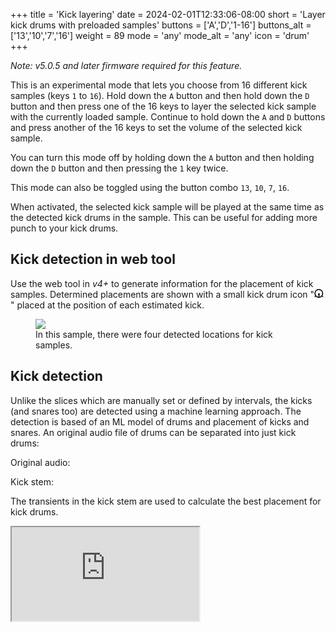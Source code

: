 +++
title = 'Kick layering'
date = 2024-02-01T12:33:06-08:00
short = 'Layer kick drums with preloaded samples'
buttons = ['A','D','1-16']
buttons_alt = ['13','10','7','16']
weight = 89
mode = 'any'
mode_alt = 'any'
icon = 'drum'
+++

*Note: v5.0.5 and later firmware required for this feature.*

This is an experimental mode that lets you choose from 16 different kick samples (keys `1` to `16`). Hold down the `A` button and then hold down the `D` button and then press one of the 16 keys to layer the selected kick sample with the currently loaded sample. Continue to hold down the `A` and `D` buttons and press another of the 16 keys to set the volume of the selected kick sample. 

You can turn this mode off by holding down the `A` button and then holding down the `D` button and then pressing the `1` key twice. 

This mode can also be toggled using the button combo `13`, `10`, `7`, `16`.


When activated, the selected kick sample will be played at the same time as the detected kick drums in the sample. This can be useful for adding more punch to your kick drums. 


## Kick detection in web tool

Use the web tool in *v4+* to generate information for the placement of kick samples. Determined placements are shown with a small kick drum icon "<svg style="display:inline-block; width:15px" width="100%" height="100%" viewBox="0 0 20 19" version="1.1" xmlns="http://www.w3.org/2000/svg" xmlns:xlink="http://www.w3.org/1999/xlink" xml:space="preserve" xmlns:serif="http://www.serif.com/" style="fill-rule:evenodd;clip-rule:evenodd;stroke-linecap:round;stroke-linejoin:round;stroke-miterlimit:1.5;">
    <g transform="matrix(1,0,0,1,-24.5,-564.5)">
        <g>
            <g transform="matrix(1,0,0,0.957143,-1,23.2786)">
                <ellipse cx="35.25" cy="575.25" rx="8.25" ry="8.75" style="fill:none;stroke:black;stroke-width:2.04px;"></ellipse>
            </g>
            <g transform="matrix(1,0,0,1.33333,0,-191.5)">
                <ellipse cx="34.5" cy="575.25" rx="1" ry="0.75" style="fill:none;stroke:black;stroke-width:1.7px;"></ellipse>
            </g>
            <g transform="matrix(1,0,0,0.857143,0,82.2143)">
                <path d="M34.5,575.5L34.5,582.5" style="fill:none;stroke:black;stroke-width:2.15px;"></path>
            </g>
            <path d="M25.5,581.5L28,579.5" style="fill:none;stroke:black;stroke-width:2px;"></path>
            <path d="M43.5,581.5L40.5,579.5" style="fill:none;stroke:black;stroke-width:2px;"></path>
        </g>
    </g>
</svg>" placed at the position of each estimated kick.

<figure class="imgcombo">
<img src="/img/kicks.webp">
<figcaption>In this sample, there were four detected locations for kick samples.</figcaption>
</figure>

## Kick detection

Unlike the slices which are manually set or defined by intervals, the kicks (and snares too) are detected using a machine learning approach. The detection is based of an ML model of drums and placement of kicks and snares. An original audio file of drums can be separated into just kick drums:

Original audio:

<audio src="/wave/amen_beats8_bpm172.mp3" class="waveform"></audio>

Kick stem:

<audio src="/wave/bombo.mp3" class="waveform"></audio>


The transients in the kick stem are used to calculate the best placement for kick drums.

<!-- Snare stem:

<audio src="/wave/redoblante.mp3" class="waveform"></audio> -->




<script src="/wave/wavesurfer.js"></script>
<script src="/wave/waveform.js"></script>
<!-- 
The stems are used to determine the position of kicks or snares within a piece of audio. The model if far from perfect, but it is surprsingly good.  -->


<div class="plyr__video-embed" id="player">
  <iframe
    src="https://www.youtube.com/embed/313Va6h9Ldc?origin=https://plyr.io&amp;iv_load_policy=3&amp;modestbranding=1&amp;playsinline=1&amp;showinfo=0&amp;rel=0&amp;enablejsapi=1"
    allowfullscreen
    allowtransparency
    allow="autoplay"
  ></iframe>
</div>